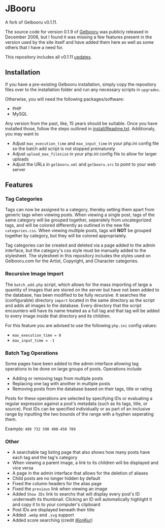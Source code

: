 # JBooru

A fork of Gelbooru v0.1.11.

The source code for version 0.1.9 of [Gelbooru](https://gelbooru.com) was publicly released in December 2008, but I found it was missing a few features present in the version used by the site itself and have added them here as well as some others that I have a need for.

This repository includes all v0.1.11 [updates](https://gelbooru.com/index.php?page=forum&s=view&id=99&pid=0).

## Installation

If you have a pre-existing Gelbooru installation, simply copy the repository files over to the installation folder and run any necessary scripts in `upgrades`.

Otherwise, you will need the following packages/software:

* PHP
* MySQL

Any version from the past, like, 15 years should be suitable. Once you have installed those, follow the steps outlined in [install/Readme.txt](install/Readme.txt). Additionaly, you may want to

* Adjust `max_execution_time` and `max_input_time` in your php.ini config file so the batch add script is not stopped prematurely
* Adjust `upload_max_filesize` in your php.ini config file to allow for larger uploads
* Adjust the URLs in `gelbooru.xml` and `gelbooru.src` to point to your web server

## Features

### Tag Categories

Tags can now be assigned to a category, thereby setting them apart from generic tags when viewing posts. When viewing a single post, tags of the same category will be grouped together, seperately from uncategorized tags, and will be colored differently as outlined in the new file `categories.css`. When viewing multiple posts, tags will __NOT__ be grouped together by category, but they will be colored appropriately.

Tag categories can be created and deleted via a page added to the admin interface, but the category's css style must be manually added to the stylesheet. The stylesheet in this repository includes the styles used on Gelbooru.com for the Artist, Copyright, and Character categories.

### Recursive Image Import

The `batch_add.php` script, which allows for the mass importing of large a quantity of images that are stored on the server but have not been added to the database, has been modified to be fully recursive. It searches the (configurable) directory `import` located in the same directory as the script and adds all images to the database. Every directory that the script encounters will have its name treated as a full tag and that tag will be added to every image inside that directory and its children.

For this feature you are advised to use the following `php.ini` config values:

* `max_execution_time = 0`
* `max_input_time = -1`

### Batch Tag Operations

Some pages have been added to the admin interface allowing tag operations to be done on large groups of posts. Operations include

* Adding or removing tags from multiple posts
* Replacing one tag with another in multiple posts
* Removing posts from the database based on their tags, title or rating

Posts for these operations are selected by specifying IDs or evaluating a regular expression against a post's metadata (such as its tags, title, or source). Post IDs can be specified individually or as part of an inclusive range by inputting the two bounds of the range with a hyphen seperating them.

Example: `489 732 590 400-450 789`

### Other

* A searchable tag listing page that also shows how many posts have each tag and the tag's category
* When viewing a parent image, a link to its children will be displayed and vice versa
* A page in the admin interface that allows for the deletion of aliases
* Child posts are no longer hidden by default
* Fixed the column headers for the alias page
* Fixed the `previous` link when viewing an image
* Added `Show IDs` link to searchs that will display every post's ID underneath its thumbnail. Clicking an ID will automatically highlight it and copy it to to your computer's clipboard
* Post IDs are displayed beneath their title
* Added `.webp` and `.svg` support
* Added score searching (credit [iKonKur](https://github.com/iKonKur))
